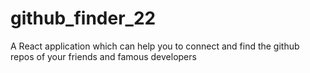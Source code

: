 # github_finder_22
A React application which can help you to connect and find the github repos of your friends and famous developers
